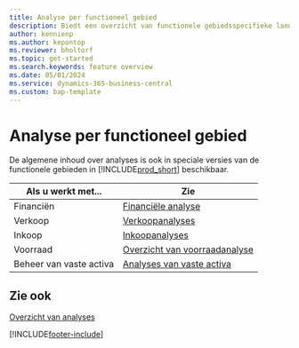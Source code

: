 ```yaml
---
title: Analyse per functioneel gebied
description: Biedt een overzicht van functionele gebiedsspecifieke landingspagina's voor analyses in Business Central.
author: kennienp
ms.author: kepontop
ms.reviewer: bholtorf
ms.topic: get-started
ms.search.keywords: feature overview
ms.date: 05/01/2024
ms.service: dynamics-365-business-central
ms.custom: bap-template
---
```


# <a name="analytics-by-functional-area"></a>Analyse per functioneel gebied

De algemene inhoud over analyses is ook in speciale versies van de functionele gebieden in [!INCLUDE[prod_short](includes/prod_short.md)] beschikbaar. 

| Als u werkt met... | Zie |
| --- | --- |
| Financiën | [Financiële analyse](bi.md) |
| Verkoop | [Verkoopanalyses](sales-analytics-overview.md) |
| Inkoop | [Inkoopanalyses](purchasing-analytics-overview.md) |
| Voorraad | [Overzicht van voorraadanalyse](inventory-analytics-overview.md) |
| Beheer van vaste activa | [Analyses van vaste activa](fa-analytics-overview.md) |


## <a name="see-also"></a>Zie ook

[Overzicht van analyses](reports-bi-reporting.md)  

[!INCLUDE[footer-include](includes/footer-banner.md)]
